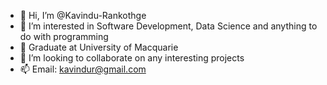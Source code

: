 - 👋 Hi, I’m @Kavindu-Rankothge
- 👀 I’m interested in Software Development, Data Science and anything to do with programming
- 🌱 Graduate at University of Macquarie
- 💞️ I’m looking to collaborate on any interesting projects 
- 📫 Email: kavindur@gmail.com

<!---
Kavindu-Rankothge/Kavindu-Rankothge is a ✨ special ✨ repository because its `README.md` (this file) appears on your GitHub profile.
You can click the Preview link to take a look at your changes.
--->
